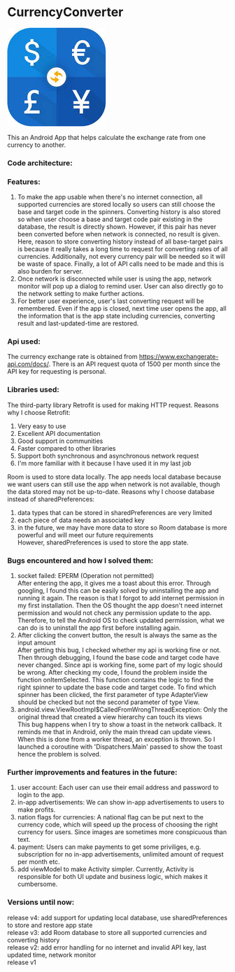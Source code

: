 # CurrencyConverter
![currency converter](https://github.com/Xia-Sam/CurrencyConverter/blob/master/app/src/main/res/drawable/currency_converter.jpg)

This an Android App that helps calculate the exchange rate from one currency to another.

### Code architecture:

### Features:
  1. To make the app usable when there's no internet connection, all supported currencies are stored locally so users can still choose the base and target code in the spinners. Converting history is also stored so when user choose a base and target code pair existing in the database, the result is directly shown. However, if this pair has never been converted before when network is connected, no result is given. Here, reason to store converting history instead of all base-target pairs is because it really takes a long time to request for converting rates of all currencies. Additionally, not every currency pair will be needed so it will be waste of space. Finally, a lot of API calls need to be made and this is also burden for server.    
  2. Once network is disconnected while user is using the app, network monitor will pop up a dialog to remind user. User can also directly go to the network setting to make further actions.   
  3. For better user experience, user's last converting request will be remembered. Even if the app is closed, next time user opens the app, all the information that is the app state including currencies, converting result and last-updated-time are restored.   

### Api used:
The currency exchange rate is obtained from https://www.exchangerate-api.com/docs/. There is an API request quota of 1500 per month since the API key for requesting is personal.

### Libraries used:
The third-party library Retrofit is used for making HTTP request. Reasons why I choose Retrofit:
  1. Very easy to use
  2. Excellent API documentation
  3. Good support in communities
  4. Faster compared to other libraries
  5. Support both synchronous and asynchronous network request
  6. I'm more familiar with it because I have used it in my last job
  
Room is used to store data locally. The app needs local database because we want users can still use the app when network is not available, though the data stored may not be up-to-date. Reasons why I choose database instead of sharedPreferences:
  1. data types that can be stored in sharedPreferences are very limited
  2. each piece of data needs an associated key
  3. in the future, we may have more data to store so Room database is more powerful and will meet our future requirements   
However, sharedPreferences is used to store the app state.    

### Bugs encountered and how I solved them:
  1. socket failed: EPERM (Operation not permitted)   
After entering the app, it gives me a toast about this error. Through googling, I found this can be easily solved by uninstalling the app and running it again. The reason is that I forgot to add internet permission in my first installation. Then the OS thought the app doesn't need internet permission and would not check any permission update to the app. Therefore, to tell the Android OS to check updated permission, what we can do is to uninstall the app first before installing again.
  2. After clicking the convert button, the result is always the same as the input amount   
After getting this bug, I checked whether my api is working fine or not. Then through debugging, I found the base code and target code have never changed. Since api is working fine, some part of my logic should be wrong. After checking my code, I found the problem inside the function onItemSelected. This function contains the logic to find the right spinner to update the base code and target code. To find which spinner has been clicked, the first parameter of type AdapterView should be checked but not the second parameter of type View.    
  3. android.view.ViewRootImpl$CalledFromWrongThreadException: Only the original thread that created a view hierarchy can touch its views    
This bug happens when I try to show a toast in the network callback. It reminds me that in Android, only the main thread can update views. When this is done from a worker thread, an exception is thrown. So I launched a coroutine with 'Dispatchers.Main' passed to show the toast hence the problem is solved.
  
### Further improvements and features in the future:
  1. user account: Each user can use their email address and password to login to the app.
  2. in-app advertisements: We can show in-app advertisements to users to make profits.
  3. nation flags for currencies: A national flag can be put next to the currency code, which will speed up the process of choosing the right currency for users. Since images are sometimes more conspicuous than text. 
  4. payment: Users can make payments to get some priviliges, e.g. subscription for no in-app advertisements, unlimited amount of request per month etc.
  5. add viewModel to make Activity simpler. Currently, Activity is responsible for both UI update and business logic, which makes it cumbersome.

### Versions until now:
  release v4: add support for updating local database, use sharedPreferences to store and restore app state    
  release v3: add Room database to store all supported currencies and converting history    
  release v2: add error handling for no internet and invalid API key, last updated time, network monitor    
  release v1
